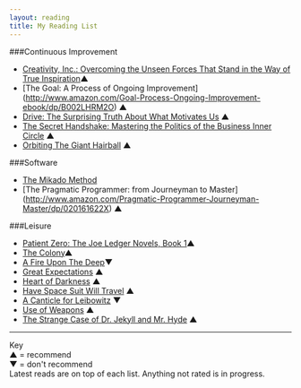 ```yaml
---
layout: reading
title: My Reading List
---
```


###Continuous Improvement
* [Creativity, Inc.: Overcoming the Unseen Forces That Stand in the Way of True Inspiration](http://www.amazon.com/Creativity-Inc-Overcoming-Unseen-Inspiration-ebook)&#9650;
* [The Goal: A Process of Ongoing Improvement] (http://www.amazon.com/Goal-Process-Ongoing-Improvement-ebook/dp/B002LHRM2O) &#9650;
* [Drive: The Surprising Truth About What Motivates Us](http://www.amazon.com/Drive-Surprising-Truth-About-Motivates-ebook/dp/B004P1JDJO) &#9650;
* [The Secret Handshake: Mastering the Politics of the Business Inner Circle](http://www.amazon.com/Secret-Handshake-Mastering-Politics-Business-ebook/dp/B004ZZJ8MW) &#9650;
* [Orbiting The Giant Hairball](http://www.amazon.com/Orbiting-Giant-Hairball-Corporate-Surviving/dp/0670879835) &#9650;


###Software
* [The Mikado Method](http://www.amazon.com/The-Mikado-Method-Ola-Ellnestam/dp/1617291218)
* [The Pragmatic Programmer: from Journeyman to Master] (http://www.amazon.com/Pragmatic-Programmer-Journeyman-Master/dp/020161622X) &#9650;

###Leisure
* [Patient Zero: The Joe Ledger Novels, Book 1](http://www.audible.com/pd/Fiction/Patient-Zero-Audiobook/B0045V31HY)&#9650;
* [The Colony](http://www.audible.com/pd/Fiction/The-Colony-Audiobook/B00D3PEMSA)&#9650;
* [A Fire Upon The Deep](http://www.audible.com/pd/Sci-Fi-Fantasy/A-Fire-Upon-the-Deep-Audiobook/B0036N2C7M)&#9660;
* [Great Expectations](http://www.audible.com/pd/Classics/Great-Expectations-Audiobook/B002UZJCYI/) &#9650;
* [Heart of Darkness](http://www.audible.com/pd/Classics/Heart-of-Darkness-A-Signature-Performance-by-Kenneth-Branagh-Audiobook/B004AFXAZS) &#9650;
* [Have Space Suit Will Travel](http://www.audible.com/pd/Sci-Fi-Fantasy/Have-Space-Suit-Will-Travel-Audiobook/B00IASC4OO) &#9650;
* [A Canticle for Leibowitz](http://www.audible.com/pd/Sci-Fi-Fantasy/A-Canticle-for-Leibowitz-Audiobook/B005F5ZBRC) &#9660;
* [Use of Weapons](http://www.audible.com/pd/Sci-Fi-Fantasy/Use-of-Weapons-Audiobook/B00B505CH0) &#9650;
* [The Strange Case of Dr. Jekyll and Mr. Hyde](http://www.audible.com/pd/Classics/The-Strange-Case-of-Dr-Jekyll-Mr-Hyde-Audiobook/B002V017TA) &#9650;

***
Key  
&#9650; = recommend  
&#9660; = don't recommend  
Latest reads are on top of each list.
Anything not rated is in progress.
